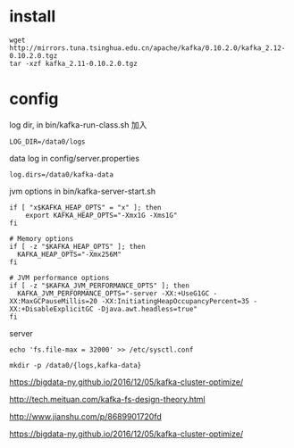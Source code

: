 # install
```
wget http://mirrors.tuna.tsinghua.edu.cn/apache/kafka/0.10.2.0/kafka_2.12-0.10.2.0.tgz
tar -xzf kafka_2.11-0.10.2.0.tgz
```

# config
log dir, in bin/kafka-run-class.sh 加入
```
LOG_DIR=/data0/logs
```
data log in config/server.properties
```
log.dirs=/data0/kafka-data
```
jvm options in bin/kafka-server-start.sh
```
if [ "x$KAFKA_HEAP_OPTS" = "x" ]; then
    export KAFKA_HEAP_OPTS="-Xmx1G -Xms1G"
fi
```
```
# Memory options
if [ -z "$KAFKA_HEAP_OPTS" ]; then
  KAFKA_HEAP_OPTS="-Xmx256M"
fi

# JVM performance options
if [ -z "$KAFKA_JVM_PERFORMANCE_OPTS" ]; then
  KAFKA_JVM_PERFORMANCE_OPTS="-server -XX:+UseG1GC -XX:MaxGCPauseMillis=20 -XX:InitiatingHeapOccupancyPercent=35 -XX:+DisableExplicitGC -Djava.awt.headless=true"
fi
```


server
```
echo 'fs.file-max = 32000' >> /etc/sysctl.conf
```
```
mkdir -p /data0/{logs,kafka-data}
```






https://bigdata-ny.github.io/2016/12/05/kafka-cluster-optimize/

http://tech.meituan.com/kafka-fs-design-theory.html

http://www.jianshu.com/p/8689901720fd

https://bigdata-ny.github.io/2016/12/05/kafka-cluster-optimize/